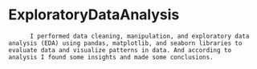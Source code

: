 # ExploratoryDataAnalysis
          I performed data cleaning, manipulation, and exploratory data analysis (EDA) using pandas, matplotlib, and seaborn libraries to evaluate data and visualize patterns in data. And according to analysis I found some insights and made some conclusions.
          
